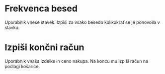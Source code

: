 # Frekvenca besed
Uporabnik vnese stavek. Izpiši za vsako besedo kolikokrat se je ponovoila v stavku.

# Izpiši končni račun
Uporabnik vnaša izdelke in ceno nakupa. Na koncu mu izpiši račun na podlagi košarice.
